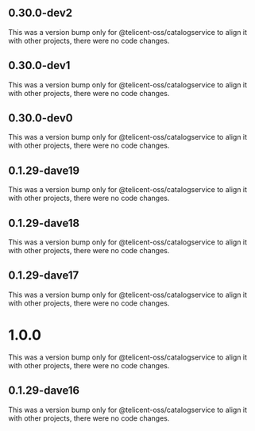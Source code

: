 ## 0.30.0-dev2

This was a version bump only for @telicent-oss/catalogservice to align it with other projects, there were no code changes.

## 0.30.0-dev1

This was a version bump only for @telicent-oss/catalogservice to align it with other projects, there were no code changes.

## 0.30.0-dev0

This was a version bump only for @telicent-oss/catalogservice to align it with other projects, there were no code changes.

## 0.1.29-dave19

This was a version bump only for @telicent-oss/catalogservice to align it with other projects, there were no code changes.

## 0.1.29-dave18

This was a version bump only for @telicent-oss/catalogservice to align it with other projects, there were no code changes.

## 0.1.29-dave17

This was a version bump only for @telicent-oss/catalogservice to align it with other projects, there were no code changes.

# 1.0.0

This was a version bump only for @telicent-oss/catalogservice to align it with other projects, there were no code changes.

## 0.1.29-dave16

This was a version bump only for @telicent-oss/catalogservice to align it with other projects, there were no code changes.